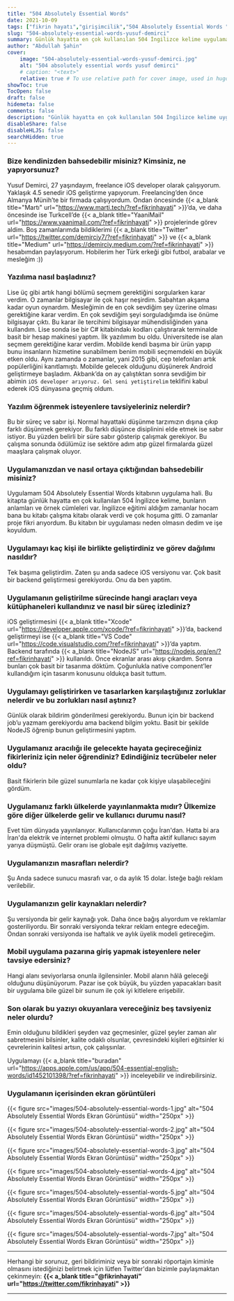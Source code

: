 ```yaml
---
title: "504 Absolutely Essential Words"
date: 2021-10-09
tags: ["fikrin hayatı","girişimcilik","504 Absolutely Essential Words ","yusuf demirci","mobil uygulama"]
slug: "504-absolutely-essential-words-yusuf-demirci"
summary: Günlük hayatta en çok kullanılan 504 İngilizce kelime uygulaması.
author: "Abdullah Şahin"
cover:
    image: "504-absolutely-essential-words-yusuf-demirci.jpg"
    alt: "504 absolutely essential words yusuf demirci"
    # caption: "<text>"
    relative: true # To use relative path for cover image, used in hugo Page-bundles
showToc: true
TocOpen: false
draft: false
hidemeta: false
comments: false
description: "Günlük hayatta en çok kullanılan 504 İngilizce kelime uygulaması."
disableShare: false
disableHLJS: false
searchHidden: true
---
```


### Bize kendinizden bahsedebilir misiniz? Kimsiniz, ne yapıyorsunuz?

Yusuf Demirci, 27 yaşındayım, freelance iOS developer olarak çalışıyorum. Yaklaşık 4.5 senedir iOS geliştirme yapıyorum. Freelancing’den önce Almanya Münih’te bir firmada çalışıyordum. Ondan öncesinde {{< a_blank title="Martı" url="https://www.marti.tech/?ref=fikrinhayati" >}}’da, ve daha öncesinde ise Turkcell’de {{< a_blank title="YaaniMail" url="https://www.yaanimail.com/?ref=fikrinhayati" >}} projelerinde görev aldim. Boş zamanlarımda bildiklerimi {{< a_blank title="Twitter" url="https://twitter.com/demirciy7/?ref=fikrinhayati" >}} ve {{< a_blank title="Medium" url="https://demirciy.medium.com/?ref=fikrinhayati" >}} hesabımdan paylaşıyorum. Hobilerim her Türk erkeği gibi futbol, arabalar ve mesleğim :))

### Yazılıma nasıl başladınız?

Lise üç gibi artık hangi bölümü seçmem gerektiğini sorgularken karar verdim. O zamanlar bilgisayar ile çok haşır neşirdim. Sabahtan akşama kadar oyun oynardım. Mesleğimin de en çok sevdiğim şey üzerine olması gerektiğine karar verdim. En çok sevdiğim şeyi sorguladığımda ise önüme bilgisayar çıktı. Bu karar ile tercihimi bilgisayar mühendisliğinden yana kullandım. Lise sonda ise bir C# kitabindakı kodları çalıştırarak terminalde basit bir hesap makinesi yaptım. İlk yazılımım bu oldu. Üniversitede ise alan seçmem gerektiğine karar verdim. Mobilde kendi başıma bir ürün yapıp bunu insanların hizmetine sunabilmem benim mobili seçmemdeki en büyük etken oldu. Aynı zamanda o zamanlar, yani 2015 gibi, cep telefonları artık popülerliğini kanıtlamıştı. Mobilde gelecek olduğunu düşünerek Android geliştirmeye başladım. Akbank’da on ay çalıştıktan sonra sevdiğim bir abimin `iOS developer arıyoruz. Gel seni yetiştirelim` teklifini kabul ederek iOS dünyasına geçmiş oldum.

### Yazılım öğrenmek isteyenlere tavsiyeleriniz nelerdir?

Bu bir süreç ve sabır işi. Normal hayattaki düşünme tarzımızın dışına çıkıp farklı düşünmek gerekiyor. Bu farklı düşünce disiplinini elde etmek ise sabır istiyor. Bu yüzden belirli bir süre sabır gösterip çalışmak gerekiyor. Bu çalışma sonunda ödülümüz ise sektöre adım atıp güzel firmalarda güzel maaşlara çalışmak oluyor.

### Uygulamanızdan ve nasıl ortaya çıktığından bahsedebilir misiniz?

Uygulamam 504 Absolutely Essential Words kitabının uygulama hali. Bu kitapta günlük hayatta en çok kullanılan 504 İngilizce kelime, bunların anlamları ve örnek cümleleri var. İngilizce eğitimi aldığım zamanlar hocam bana bu kitabı çalışma kitabı olarak verdi ve çok hoşuma gitti. O zamanlar proje fikri arıyordum. Bu kitabın bir uygulaması neden olmasın dedim ve işe koyuldum.

### Uygulamayı kaç kişi ile birlikte geliştirdiniz ve görev dağılımı nasıldır?

Tek başıma geliştirdim. Zaten şu anda sadece iOS versiyonu var. Çok basit bir backend geliştirmesi gerekiyordu. Onu da ben yaptim.

### Uygulamanın geliştirilme sürecinde hangi araçları veya kütüphaneleri kullandınız ve nasıl bir süreç izlediniz?

iOS geliştirmesini {{< a_blank title="Xcode" url="https://developer.apple.com/xcode/?ref=fikrinhayati" >}}’da, backend geliştirmeyi ise {{< a_blank title="VS Code" url="https://code.visualstudio.com/?ref=fikrinhayati" >}}’da yaptım. Backend tarafında {{< a_blank title="NodeJS" url="https://nodejs.org/en/?ref=fikrinhayati" >}} kullanıldı. Önce ekranlar arası akışı çıkardım. Sonra bunları çok basit bir tasarıma döktüm. Çoğunlukla native component’ler kullandığım için tasarım konusunu oldukça basit tuttum.

### Uygulamayı geliştirirken ve tasarlarken karşılaştığınız zorluklar nelerdir ve bu zorlukları nasıl aştınız?

Günlük olarak bildirim gönderilmesi gerekiyordu. Bunun için bir backend job’u yazmam gerekiyordu ama backend bilgim yoktu. Basit bir şekilde NodeJS öğrenip bunun geliştirmesini yaptım.

### Uygulamanız aracılığı ile gelecekte hayata geçireceğiniz fikirleriniz için neler öğrendiniz? Edindiğiniz tecrübeler neler oldu?

Basit fikirlerin bile güzel sunumlarla ne kadar çok kişiye ulaşabileceğini gördüm. 

### Uygulamanız farklı ülkelerde yayınlanmakta mıdır? Ülkemize göre diğer ülkelerde gelir ve kullanıcı durumu nasıl?

Evet tüm dünyada yayınlanıyor. Kullanıcılarımın çoğu İran'dan. Hatta bi ara İran'da elektrik ve internet problemi olmuştu. O hafta aktif kullanıcı sayım yarıya düşmüştü. Gelir oranı ise globale eşit dağılmış vaziyette.

### Uygulamanızın masrafları nelerdir?

Şu Anda sadece sunucu masrafı var, o da aylık 15 dolar. İsteğe bağlı reklam verilebilir.

### Uygulamanızın gelir kaynakları nelerdir?

Şu versiyonda bir gelir kaynağı yok. Daha önce bağış alıyordum ve reklamlar gosteriliyordu. Bir sonraki versiyonda tekrar reklam entegre edeceğim. Ondan sonraki versiyonda ise haftalık ve aylık üyelik modeli getireceğim.

### Mobil uygulama pazarına giriş yapmak isteyenlere neler tavsiye edersiniz?

Hangi alanı seviyorlarsa onunla ilgilensinler. Mobil alanın hâlâ geleceği olduğunu düşünüyorum. Pazar ise çok büyük, bu yüzden yapacakları basit bir uygulama bile güzel bir sunum ile çok iyi kitlelere erişebilir.

### Son olarak bu yazıyı okuyanlara vereceğiniz beş tavsiyeniz neler olurdu?

Emin olduğunu bildikleri şeyden vaz geçmesinler, güzel şeyler zaman alır sabretmesini bilsinler, kalite odaklı olsunlar, çevresindeki kişileri eğitsinler ki çevrelerinin kalitesi artsın, çok çalışsınlar.

Uygulamayı {{< a_blank title="buradan" url="https://apps.apple.com/us/app/504-essential-english-words/id1452101398/?ref=fikrinhayati" >}} inceleyebilir ve indirebilirsiniz.

### Uygulamanın içerisinden ekran görüntüleri

{{< figure src="images/504-absolutely-essential-words-1.jpg" alt="504 Absolutely Essential Words Ekran Görüntüsü" width="250px" >}}

{{< figure src="images/504-absolutely-essential-words-2.jpg" alt="504 Absolutely Essential Words Ekran Görüntüsü" width="250px" >}}

{{< figure src="images/504-absolutely-essential-words-3.jpg" alt="504 Absolutely Essential Words Ekran Görüntüsü" width="250px" >}}

{{< figure src="images/504-absolutely-essential-words-4.jpg" alt="504 Absolutely Essential Words Ekran Görüntüsü" width="250px" >}}

{{< figure src="images/504-absolutely-essential-words-5.jpg" alt="504 Absolutely Essential Words Ekran Görüntüsü" width="250px" >}}

{{< figure src="images/504-absolutely-essential-words-6.jpg" alt="504 Absolutely Essential Words Ekran Görüntüsü" width="250px" >}}

{{< figure src="images/504-absolutely-essential-words-7.jpg" alt="504 Absolutely Essential Words Ekran Görüntüsü" width="250px" >}}

___
Herhangi bir sorunuz, geri bildiriminiz veya bir sonraki röportajın kiminle olmasını istediğinizi belirtmek için lütfen Twitter'dan bizimle paylaşmaktan çekinmeyin: **{{< a_blank title="@fikrinhayati" url="https://twitter.com/fikrinhayati" >}}**
___